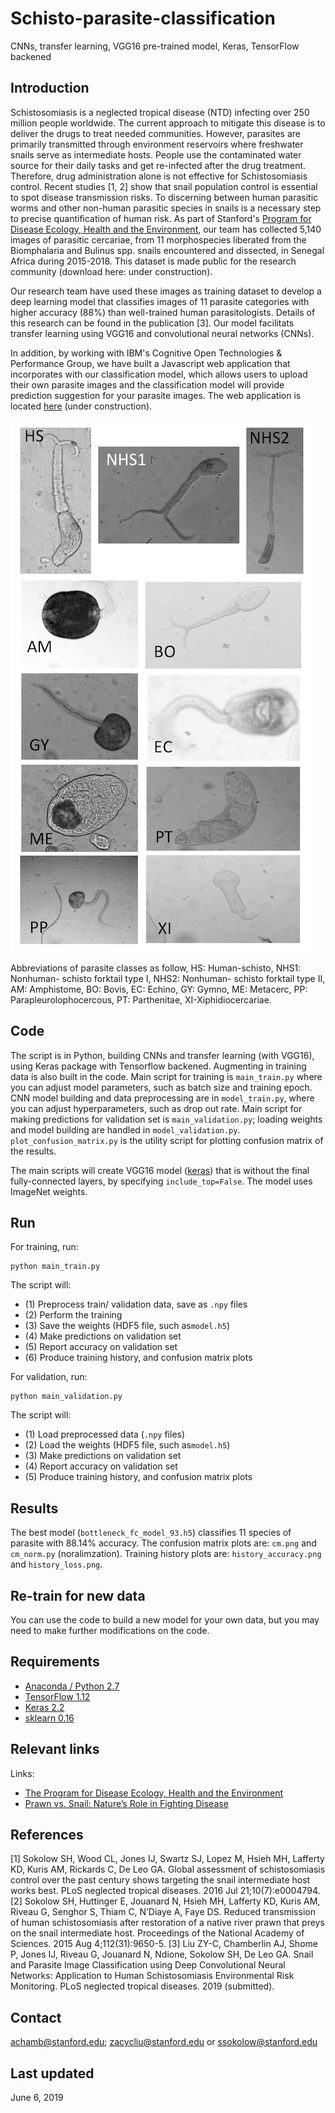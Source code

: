 # Schisto-parasite-classification
CNNs, transfer learning, VGG16 pre-trained model, Keras, TensorFlow backened

## Introduction
Schistosomiasis is a neglected tropical disease (NTD) infecting over 250 million people worldwide. The current approach to mitigate this disease is to deliver the drugs to treat needed communities. However, parasites are primarily transmitted through environment reservoirs where freshwater snails serve as intermediate hosts. People use the contaminated water source for their daily tasks and get re-infected after the drug treatment. Therefore, drug administration alone is not effective for Schistosomiasis control. Recent studies [1, 2] show that snail population control is essential to spot disease transmission risks. To discerning between human parasitic worms and other non-human parasitic species in snails is a necessary step to precise quantification of human risk. As part of Stanford's [Program for Disease Ecology, Health and the Environment](https://ecohealthsolutions.stanford.edu/), our team has collected 5,140 images of parasitic cercariae, from 11 morphospecies liberated from the Biomphalaria and Bulinus spp. snails encountered and dissected, in Senegal Africa during 2015-2018. This dataset is made public for the research community (download here: under construction).

Our research team have used these images as training dataset to develop a deep learning model that classifies images of 11 parasite categories with higher accuracy (88%) than well-trained human parasitologists. Details of this research can be found in the publication [3]. Our model facilitats transfer learning using VGG16 and convolutional neural networks (CNNs).

In addition, by working with IBM's Cognitive Open Technologies & Performance Group, we have built a Javascript web application that incorporates with our classification model, which allows users to upload their own parasite images and the classification model will provide prediction suggestion for your parasite images. The web application is located [here](http://standord.xxx) (under construction).

![image_samples.png](image_samples.png)

Abbreviations of parasite classes as follow, HS: Human-schisto, NHS1: Nonhuman- schisto forktail type I, NHS2: Nonhuman- schisto forktail type II, AM: Amphistome, BO: Bovis, EC: Echino, GY: Gymno, ME: Metacerc, PP: Parapleurolophocercous, PT: Parthenitae, XI-Xiphidiocercariae.

## Code
The script is in Python, building CNNs and transfer learning (with VGG16), using Keras package with Tensorflow backened. Augmenting in training data is also built in the code. Main script for training is `main_train.py` where you can adjust model parameters, such as batch size and training epoch. CNN model building and data preprocessing are in `model_train.py`, where you can adjust hyperparameters, such as drop out rate. Main script for making predictions for validation set is `main_validation.py`; loading weights and model building are handled in `model_validation.py`. `plot_confusion_matrix.py` is the utility script for plotting confusion matrix of the results.

The main scripts will create VGG16 model ([keras](https://keras.io/applications/#vgg16)) that is without the final fully-connected layers, by specifying `include_top=False`. The model uses ImageNet weights.

## Run
For training, run:
```
python main_train.py
```
The script will: 
- (1) Preprocess train/ validation data, save as `.npy` files
- (2) Perform the training
- (3) Save the weights (HDF5 file, such as`model.h5`)
- (4) Make predictions on validation set
- (5) Report accuracy on validation set
- (6) Produce training history, and confusion matrix plots

For validation, run:
```
python main_validation.py
```
The script will:
- (1) Load preprocessed data (`.npy` files)
- (2) Load the weights (HDF5 file, such as`model.h5`)
- (3) Make predictions on validation set
- (4) Report accuracy on validation set
- (5) Produce training history, and confusion matrix plots

## Results
The best model (`bottleneck_fc_model_93.h5`) classifies 11 species of parasite with 88.14% accuracy. The confusion matrix plots are: `cm.png` and `cm_norm.py` (noralimzation). Training history plots are: `history_accuracy.png` and `history_loss.png`.

## Re-train for new data
You can use the code to build a new model for your own data, but you may need to make further modifications on the code.

## Requirements
- [Anaconda / Python 2.7](https://www.continuum.io/downloads)
- [TensorFlow 1.12](https://www.tensorflow.org/)
- [Keras 2.2](https://keras.io/)
- [sklearn 0.16](https://scikit-learn.org/stable/)

## Relevant links
Links:
- [The Program for Disease Ecology, Health and the Environment](http://www.theupstreamalliance.org/)
- [Prawn vs. Snail: Nature’s Role in Fighting Disease](https://woods.stanford.edu/news-events/news/prawn-vs-snail-natures-role-fighting-disease)

## References
[1] Sokolow SH, Wood CL, Jones IJ, Swartz SJ, Lopez M, Hsieh MH, Lafferty KD, Kuris AM, Rickards C, De Leo GA. Global assessment of schistosomiasis control over the past century shows targeting the snail intermediate host works best. PLoS neglected tropical diseases. 2016 Jul 21;10(7):e0004794.
[2] Sokolow SH, Huttinger E, Jouanard N, Hsieh MH, Lafferty KD, Kuris AM, Riveau G, Senghor S, Thiam C, N’Diaye A, Faye DS. Reduced transmission of human schistosomiasis after restoration of a native river prawn that preys on the snail intermediate host. Proceedings of the National Academy of Sciences. 2015 Aug 4;112(31):9650-5.
[3] Liu ZY-C, Chamberlin AJ, Shome P, Jones IJ, Riveau G, Jouanard N, Ndione, Sokolow SH, De Leo GA. Snail and Parasite Image Classification using Deep Convolutional Neural Networks: Application to Human Schistosomiasis Environmental Risk Monitoring. PLoS neglected tropical diseases. 2019 (submitted).

## Contact
achamb@stanford.edu; zacycliu@stanford.edu or ssokolow@stanford.edu

## Last updated
June 6, 2019
